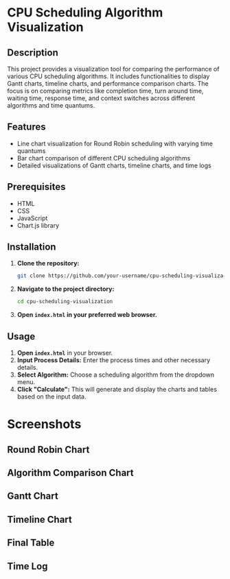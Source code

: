 # CPU Scheduling Algorithm Visualization

## Description

This project provides a visualization tool for comparing the performance of various CPU scheduling algorithms. It includes functionalities to display Gantt charts, timeline charts, and performance comparison charts. The focus is on comparing metrics like completion time, turn around time, waiting time, response time, and context switches across different algorithms and time quantums.

## Features

- Line chart visualization for Round Robin scheduling with varying time quantums
- Bar chart comparison of different CPU scheduling algorithms
- Detailed visualizations of Gantt charts, timeline charts, and time logs

## Prerequisites

- HTML
- CSS
- JavaScript
- Chart.js library

## Installation

1. **Clone the repository:**

    ```bash
    git clone https://github.com/your-username/cpu-scheduling-visualization.git
    ```

2. **Navigate to the project directory:**

    ```bash
    cd cpu-scheduling-visualization
    ```

3. **Open `index.html` in your preferred web browser.**

## Usage

1. **Open `index.html`** in your browser.
2. **Input Process Details:** Enter the process times and other necessary details.
3. **Select Algorithm:** Choose a scheduling algorithm from the dropdown menu.
4. **Click "Calculate":** This will generate and display the charts and tables based on the input data.

# Screenshots
## Round Robin Chart

## Algorithm Comparison Chart

## Gantt Chart

## Timeline Chart

## Final Table

## Time Log


